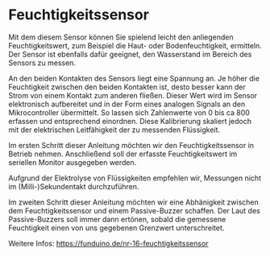# Feuchtigkeitssensor

Mit dem diesem Sensor können Sie spielend leicht den anliegenden Feuchtigkeitswert, zum Beispiel die Haut- oder Bodenfeuchtigkeit, ermitteln.  Der Sensor ist ebenfalls dafür geeignet, den Wasserstand im Bereich des Sensors zu messen.

An den beiden Kontakten des Sensors liegt eine Spannung an. Je höher die Feuchtigkeit zwischen den beiden Kontakten ist, desto besser kann der Strom von einem Kontakt zum anderen fließen. Dieser Wert wird im Sensor elektronisch aufbereitet und in der Form eines analogen Signals an den Mikrocontroller übermittelt. So lassen sich Zahlenwerte von 0 bis ca 800 erfassen und entsprechend einordnen.  Diese Kalibrierung skaliert jedoch mit der elektrischen Leitfähigkeit der zu messenden Flüssigkeit.

Im ersten Schritt dieser Anleitung möchten wir den Feuchtigkeitssensor in Betrieb nehmen. Anschließend soll der erfasste Feuchtigkeitswert im seriellen Monitor ausgegeben werden.

Aufgrund der Elektrolyse von Flüssigkeiten empfehlen wir, Messungen nicht im (Milli-)Sekundentakt durchzuführen. 



Im zweiten Schritt dieser Anleitung möchten wir eine Abhänigkeit zwischen dem Feuchtigkeitssensor und einem Passive-Buzzer schaffen. Der Laut des Passive-Buzzers soll immer dann ertönen, sobald die gemessene Feuchtigkeit einen von uns gegebenen Grenzwert unterschreitet.



Weitere Infos: https://funduino.de/nr-16-feuchtigkeitssensor
